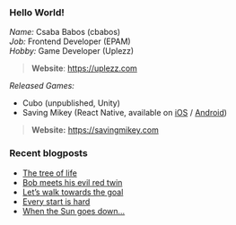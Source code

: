 ### Hello World!

*Name:* Csaba Babos (cbabos)<br>
*Job:* Frontend Developer (EPAM)<br>
*Hobby:* Game Developer (Uplezz)
> **Website**: https://uplezz.com

*Released Games:* 
 - Cubo (unpublished, Unity)
 - Saving Mikey (React Native, available on [iOS](https://apps.apple.com/us/app/saving-mikey/id1128194708) / [Android](https://play.google.com/store/apps/details?id=com.savingmikey))<br>
 > **Website:** https://savingmikey.com
 
### Recent blogposts
<!-- BLOG-POST-LIST:START -->
- [The tree of life](https://uplezz.com/2020/10/23/the-tree-of-life/)
- [Bob meets his evil red twin](https://uplezz.com/2020/10/18/bob-meets-his-evil-red-twin/)
- [Let’s walk towards the goal](https://uplezz.com/2020/10/13/lets-walk-towards-the-goal/)
- [Every start is hard](https://uplezz.com/2020/10/13/every-start-is-hard/)
- [When the Sun goes down…](https://yourweb.hu/2020/09/29/when-the-sun-goes-down/)
<!-- BLOG-POST-LIST:END -->

